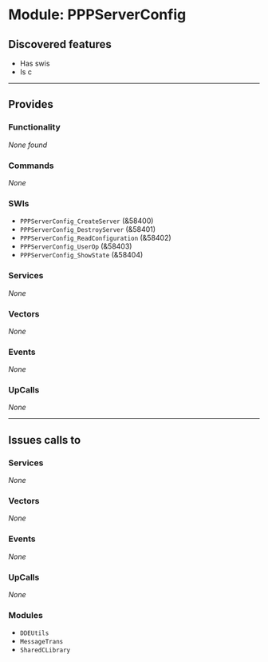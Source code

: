 # Module: PPPServerConfig

## Discovered features


* Has swis
* Is c

---

## Provides

### Functionality


*None found*

### Commands


*None*


### SWIs


* `PPPServerConfig_CreateServer` (&58400)
* `PPPServerConfig_DestroyServer` (&58401)
* `PPPServerConfig_ReadConfiguration` (&58402)
* `PPPServerConfig_UserOp` (&58403)
* `PPPServerConfig_ShowState` (&58404)


### Services


*None*


### Vectors


*None*


### Events


*None*


### UpCalls


*None*


---

## Issues calls to

### Services


*None*


### Vectors


*None*


### Events


*None*


### UpCalls


*None*


### Modules


* `DDEUtils`
* `MessageTrans`
* `SharedCLibrary`


